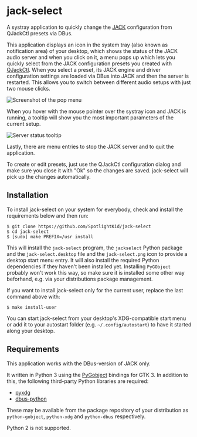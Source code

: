 # jack-select

A systray application to quickly change the [JACK] configuration from QJackCtl
presets via DBus.

This application displays an icon in the system tray (also known as
notification area) of your desktop, which shows the status of the JACK audio
server and when you click on it, a menu pops up which lets you quickly select
from the JACK configuration presets you created with [QJackCtl]. When you
select a preset, its JACK engine and driver configuration settings are loaded
via DBus into JACK and then the server is restarted. This allows you to switch
between different audio setups with just two mouse clicks.

![Screenshot of the pop menu](screenshot.png)

When you hover with the mouse pointer over the systray icon and JACK is
running, a tooltip will show you the most important parameters of the current
setup.

![Server status tooltip](tooltip.png)

Lastly, there are menu entries to stop the JACK server and to quit the
application.

To create or edit presets, just use the QJackCtl configuration dialog and make
sure you close it with "Ok" so the changes are saved. jack-select will pick up
the changes automatically.


Installation
------------

To install jack-select on your system for everybody, check and install the
requirements below and then run:

    $ git clone https://github.com/SpotlightKid/jack-select
    $ cd jack-select
    $ [sudo] make PREFIX=/usr install

This will install the `jack-select` program, the `jackselect` Python package
and the `jack-select.desktop` file and the `jack-select.png` icon to provide a
desktop start menu entry. It will also install the required Python dependencies
if they haven't been installed yet. Installing `PyGObject` probably won't work
this way, so make sure it is installed some other way beforhand, e.g. via
your distributions package management.

If you want to install jack-select only for the current user, replace the
last command above with:

    $ make install-user


You can start jack-select from your desktop's XDG-compatible start menu or add
it to your autostart folder (e.g. `~/.config/autostart`) to have it started
along your desktop.


Requirements
------------

This application works with the DBus-version of JACK only.

It written in Python 3 using the [PyGobject] bindings for GTK 3. In addition to
this, the following third-party Python libraries are required:

* [pyxdg](http://freedesktop.org/Software/pyxdg)
* [dbus-python](https://www.freedesktop.org/wiki/Software/DBusBindings/)

These may be available from the package repository of your distribution as
`python-gobject`, `python-xdg` and `python-dbus` respectively.

Python 2 is not supported.


[JACK]: http://jackaudio.org/
[PyGObject]: https://wiki.gnome.org/Projects/PyGObject
[QJackCtl]: http://qjackctl.sourceforge.net/
